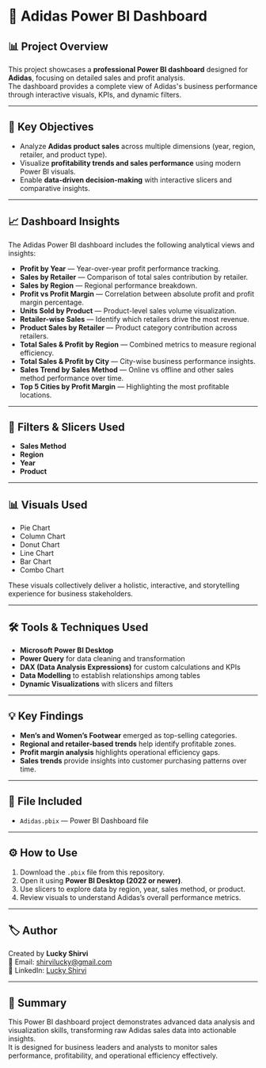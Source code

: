 # 🧾 Adidas Power BI Dashboard

## 📊 Project Overview
This project showcases a **professional Power BI dashboard** designed for **Adidas**, focusing on detailed sales and profit analysis.  
The dashboard provides a complete view of Adidas's business performance through interactive visuals, KPIs, and dynamic filters.

---

## 🎯 Key Objectives
- Analyze **Adidas product sales** across multiple dimensions (year, region, retailer, and product type).  
- Visualize **profitability trends and sales performance** using modern Power BI visuals.  
- Enable **data-driven decision-making** with interactive slicers and comparative insights.

---

## 📈 Dashboard Insights
The Adidas Power BI dashboard includes the following analytical views and insights:
- **Profit by Year** — Year-over-year profit performance tracking.  
- **Sales by Retailer** — Comparison of total sales contribution by retailer.  
- **Sales by Region** — Regional performance breakdown.  
- **Profit vs Profit Margin** — Correlation between absolute profit and profit margin percentage.  
- **Units Sold by Product** — Product-level sales volume visualization.  
- **Retailer-wise Sales** — Identify which retailers drive the most revenue.  
- **Product Sales by Retailer** — Product category contribution across retailers.  
- **Total Sales & Profit by Region** — Combined metrics to measure regional efficiency.  
- **Total Sales & Profit by City** — City-wise business performance insights.  
- **Sales Trend by Sales Method** — Online vs offline and other sales method performance over time.  
- **Top 5 Cities by Profit Margin** — Highlighting the most profitable locations.  

---

## 🧮 Filters & Slicers Used
- **Sales Method**  
- **Region**  
- **Year**  
- **Product**  

---

## 📊 Visuals Used
- Pie Chart  
- Column Chart  
- Donut Chart  
- Line Chart  
- Bar Chart  
- Combo Chart  

These visuals collectively deliver a holistic, interactive, and storytelling experience for business stakeholders.

---

## 🛠️ Tools & Techniques Used
- **Microsoft Power BI Desktop**  
- **Power Query** for data cleaning and transformation  
- **DAX (Data Analysis Expressions)** for custom calculations and KPIs  
- **Data Modelling** to establish relationships among tables  
- **Dynamic Visualizations** with slicers and filters

---

## 💡 Key Findings
- **Men’s and Women’s Footwear** emerged as top-selling categories.  
- **Regional and retailer-based trends** help identify profitable zones.  
- **Profit margin analysis** highlights operational efficiency gaps.  
- **Sales trends** provide insights into customer purchasing patterns over time.

---

## 📁 File Included
- `Adidas.pbix` — Power BI Dashboard file

---

## ⚙️ How to Use
1. Download the `.pbix` file from this repository.  
2. Open it using **Power BI Desktop (2022 or newer)**.  
3. Use slicers to explore data by region, year, sales method, or product.  
4. Review visuals to understand Adidas’s overall performance metrics.

---

## 🏷️ Author
Created by **Lucky Shirvi**  
📧 Email: [shirvilucky@gmail.com](mailto:shirvilucky@gmail.com)  
🔗 LinkedIn: [Lucky Shirvi](https://www.linkedin.com/in/lucky-shirvi-0a7b1636b/)

---

## 💬 Summary
This Power BI dashboard project demonstrates advanced data analysis and visualization skills, transforming raw Adidas sales data into actionable insights.  
It is designed for business leaders and analysts to monitor sales performance, profitability, and operational efficiency effectively.
